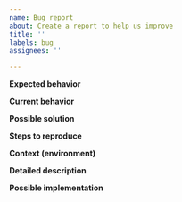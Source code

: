 ```yaml
---
name: Bug report
about: Create a report to help us improve
title: ''
labels: bug
assignees: ''

---
```


<!--- Provide a general summary of the issue in the Title above -->

<!--- Try to meticulously explain issue that you experience -->
<!--- it will be very helpful for reviewers and developers -->

**Expected behavior**
<!--- Tell us what should happen -->

**Current behavior**
<!--- Tell us what happens instead of the expected behavior -->

**Possible solution**
<!--- Not obligatory, but suggest a fix/reason for the bug, -->

**Steps to reproduce**
<!--- Provide a link to a live example, or an unambiguous set of steps to -->
<!--- reproduce this bug. Include code to reproduce, if relevant -->

**Context (environment)**
<!--- How has this issue affected you? What are you trying to accomplish? -->
<!--- Providing context helps us come up with a solution that is most useful in the real world -->

**Detailed description**
<!--- Provide a detailed description of the change or addition you are proposing -->

**Possible implementation**
<!--- Not obligatory, but suggest an idea for implementing addition or change -->
